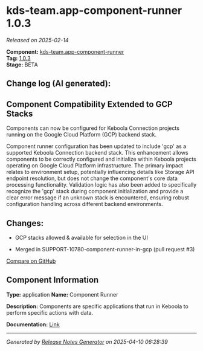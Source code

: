 #  kds-team.app-component-runner 1.0.3

_Released on 2025-02-14_

**Component:** [kds-team.app-component-runner](https://github.com/keboola/component-component-runner)  
**Tag:** [1.0.3](https://github.com/keboola/component-component-runner/releases/tag/1.0.3)  
**Stage:** BETA


## Change log (AI generated):
## Component Compatibility Extended to GCP Stacks
Components can now be configured for Keboola Connection projects running on the Google Cloud Platform (GCP) backend stack.

Component runner configuration has been updated to include 'gcp' as a supported Keboola Connection backend stack.
This enhancement allows components to be correctly configured and initialize within Keboola projects operating on Google Cloud Platform infrastructure. The primary impact relates to environment setup, potentially influencing details like Storage API endpoint resolution, but does not change the component's core data processing functionality.
Validation logic has also been added to specifically recognize the 'gcp' stack during component initialization and provide a clear error message if an unknown stack is encountered, ensuring robust configuration handling across different backend environments.



## Changes:



- GCP stacks allowed & available for selection in the UI 




- Merged in SUPPORT-10780-component-runner-in-gcp (pull request #3) 



[Compare on GitHub](https://github.com/keboola/component-component-runner/compare/1.0.2...1.0.3)



## Component Information
**Type:** application
**Name:** Component Runner

**Description:** Components are specific applications that run in Keboola to perform specific actions with data.


**Documentation:** [Link](https://github.com/keboola/component-component-runner/blob/main/README.md)



---
_Generated by [Release Notes Generator](https://github.com/keboola/release-notes-generator)
on 2025-04-10 06:28:39_